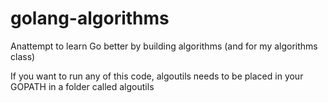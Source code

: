 golang-algorithms
=================

Anattempt to learn Go better by building algorithms (and for my algorithms class)

If you want to run any of this code, algoutils needs to be placed in your GOPATH in a folder called algoutils